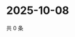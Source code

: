 # 2025-10-08

共 0 条

<!-- BEGIN ZHIHUVIDEO -->
<!-- 最后更新时间 Wed Oct 08 2025 19:09:26 GMT+0800 (China Standard Time) -->

<!-- END ZHIHUVIDEO -->
